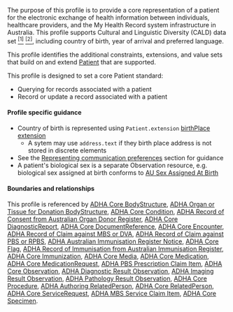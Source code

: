 The purpose of this profile is to provide a core representation of a patient for the electronic exchange of health information between individuals, healthcare providers, and the My Health Record system infrastructure in Australia. This profile supports Cultural and Linguistic Diversity (CALD) data set [<sup>[1]</sup>](https://www.abs.gov.au/AUSSTATS/abs@.nsf/Latestproducts/1289.0Main%20Features11999) [<sup>[2]</sup>](https://meteor.aihw.gov.au/content/index.phtml/itemId/491352), including country of birth, year of arrival and preferred language.

This profile identifies the additional constraints, extensions, and value sets that build on and extend [Patient](http://hl7.org/fhir/R4/patient.html) that are supported. 

This profile is designed to set a core Patient standard:
* Querying for records associated with a patient
* Record or update a record associated with a patient


#### Profile specific guidance
- Country of birth is represented using `Patient.extension` [birthPlace extension](http://hl7.org/fhir/StructureDefinition/patient-birthPlace)
  - A sytem may use `address.text` if they birth place address is not stored in discrete elements
- See the [Representing communication preferences](guidance.html#representing-communication-preferences) section for guidance
- A patient's biological sex is a separate Observation resource, e.g. biological sex assigned at birth conforms to [AU Sex Assigned At Birth](http://hl7.org.au/fhir/4.0.0/StructureDefinition-au-sexassignedatbirth.html)


#### Boundaries and relationships
This profile is referenced by 
[ADHA Core BodyStructure](StructureDefinition-dh-bodystructure-core-1.html), 
[ADHA Organ or Tissue for Donation BodyStructure](StructureDefinition-dh-bodystructure-odr-1.html), 
[ADHA Core Condition](StructureDefinition-dh-condition-core-1.html), 
[ADHA Record of Consent from Australian Organ Donor Register](StructureDefinition-dh-consent-aodr-1.html), 
[ADHA Core DiagnosticReport](StructureDefinition-dh-diagnosticreport-core-1.html), 
[ADHA Core DocumentReference](StructureDefinition-dh-documentreference-core-1.html), 
[ADHA Core Encounter](StructureDefinition-dh-encounter-core-1.html), 
[ADHA Record of Claim against MBS or DVA](StructureDefinition-dh-explanationofbenefit-medicare-mbs-1.html), 
[ADHA Record of Claim against PBS or RPBS](StructureDefinition-dh-explanationofbenefit-medicare-pbs-1.html), 
[ADHA Australian Immunisation Register Notice](StructureDefinition-dh-flag-air-1.html), 
[ADHA Core Flag](StructureDefinition-dh-flag-core-1.html), 
[ADHA Record of Immunisation from Australian Immunisation Register](StructureDefinition-dh-immunization-air-1.html), 
[ADHA Core Immunization](StructureDefinition-dh-immunization-core-1.html), 
[ADHA Core Media](StructureDefinition-dh-media-core-1.html), 
[ADHA Core Medication](StructureDefinition-dh-medication-core-1.html), 
[ADHA Core MedicationRequest](StructureDefinition-dh-medicationrequest-core-1.html), 
[ADHA PBS Prescription Claim Item](StructureDefinition-dh-medicationrequest-pbs-claim-1.html), 
[ADHA Core Observation](StructureDefinition-dh-observation-core-1.html), 
[ADHA Diagnostic Result Observation](StructureDefinition-dh-observation-diagnosticresult-1.html), 
[ADHA Imaging Result Observation](StructureDefinition-dh-observation-diagnosticresult-imag-1.html),
[ADHA Pathology Result Observation](StructureDefinition-dh-observation-diagnosticresult-path-1.html),
[ADHA Core Procedure](StructureDefinition-dh-procedure-core-1.html), 
[ADHA Authoring RelatedPerson](StructureDefinition-dh-relatedperson-author-1.html), 
[ADHA Core RelatedPerson](StructureDefinition-dh-relatedperson-core-1.html), 
[ADHA Core ServiceRequest](StructureDefinition-dh-servicerequest-core-1.html), 
[ADHA MBS Service Claim Item](StructureDefinition-dh-servicerequest-mbs-claim-1.html), 
[ADHA Core Specimen](StructureDefinition-dh-specimen-core-1.html).
 